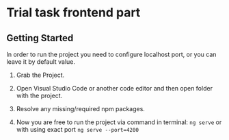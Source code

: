 # Trial task frontend part

## Getting Started
In order to run the project you need to configure localhost port, or you can leave it by default value.

1. Grab the Project.
2. Open Visual Studio Code or another code editor and then open folder with the project.
3. Resolve any missing/required npm packages.

4. Now you are free to run the project via command in terminal: ```ng serve``` or with using exact port ```ng serve --port=4200``` 
